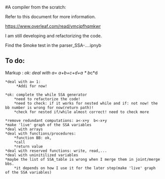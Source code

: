 #A compiler from the scratch:

Refer to this document for more information.

https://www.overleaf.com/read/vmcjpfhqmkwr

I am still developing and refactorizing the code.


Find the Smoke test in the parser_SSA-....ipnyb


## To do: 
Markup : 
	*ok: deal with a= a+b+c+d+a * b*c*d

	*deal with a= 1:
	     *Addi for now!

	*ok: complete the while SSA generator
	    *need to refactorize the code!
	    *need to check: if it works for nested while and if: not now! the bb number is wrong for now(return path)!
	    *check for nested if/while almost correct! need to check more

	*remove redundant computations: a<-x+y  b<-x+y
	*make 'live' graph of the SSA variables
	*deal with arrays
	*deal with functions/procedures: 
	    *function BB: ok, 
	    *call
	    *return value
	*deal with reserved functions: write, read,...
	*deal with uninitilized variables
	*maybe the list of SSA_table is wrong when I merge them in joint/merge bbs. 
	    *it depends on how I use it for the later step(make 'live' graph of the SSA variables)
